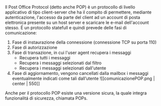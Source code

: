 Il Post Office Protocol (detto anche POP) è un protocollo di livello applicativo di tipo client-server che ha il compito di permettere, mediante autenticazione, l'accesso da parte del client ad un account di posta elettronica presente su un host server e scaricare le e-mail dell'account stesso. É un protocollo statefull e quindi prevede delle fasi di comunicazione:
1. Fase di instaurazione della connessione (connessione TCP su porta 110)
2. Fase di autorizzazione
3. Fase di transazione, in cui l'user agent recupera i messaggi
	- Recupera tutti i messaggi
	- Recupera i messaggi selezionati dal filtro
	- Recupera i messaggi selezionati dall'utente
4. Fase di aggiornamento, vengono cancellati dalla mailbox i messaggi eventualmente indicati come tali dall’utente
![[comunicazionePOP.png | center | 550]]


Anche per il protocollo POP esiste una versione sicura, la quale integra funzionalitá di sicurezza, chiamata POPs.